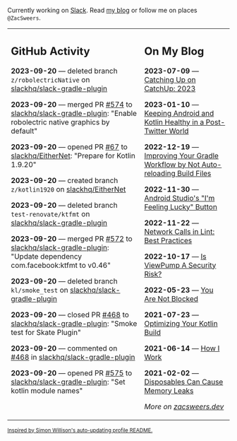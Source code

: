Currently working on [Slack](https://slack.com/). Read [my blog](https://zacsweers.dev/) or follow me on places `@ZacSweers`.

<table><tr><td valign="top" width="60%">

## GitHub Activity
<!-- githubActivity starts -->
**2023-09-20** — deleted branch `z/robolectricNative` on [slackhq/slack-gradle-plugin](https://github.com/slackhq/slack-gradle-plugin)

**2023-09-20** — merged PR [#574](https://github.com/slackhq/slack-gradle-plugin/pull/574) to [slackhq/slack-gradle-plugin](https://github.com/slackhq/slack-gradle-plugin): "Enable robolectric native graphics by default"

**2023-09-20** — opened PR [#67](https://github.com/slackhq/EitherNet/pull/67) to [slackhq/EitherNet](https://github.com/slackhq/EitherNet): "Prepare for Kotlin 1.9.20"

**2023-09-20** — created branch `z/kotlin1920` on [slackhq/EitherNet](https://github.com/slackhq/EitherNet)

**2023-09-20** — deleted branch `test-renovate/ktfmt` on [slackhq/slack-gradle-plugin](https://github.com/slackhq/slack-gradle-plugin)

**2023-09-20** — merged PR [#572](https://github.com/slackhq/slack-gradle-plugin/pull/572) to [slackhq/slack-gradle-plugin](https://github.com/slackhq/slack-gradle-plugin): "Update dependency com.facebook:ktfmt to v0.46"

**2023-09-20** — deleted branch `kl/smoke_test` on [slackhq/slack-gradle-plugin](https://github.com/slackhq/slack-gradle-plugin)

**2023-09-20** — closed PR [#468](https://github.com/slackhq/slack-gradle-plugin/pull/468) to [slackhq/slack-gradle-plugin](https://github.com/slackhq/slack-gradle-plugin): "Smoke test for Skate Plugin"

**2023-09-20** — commented on [#468](https://github.com/slackhq/slack-gradle-plugin/pull/468#issuecomment-1728176201) in [slackhq/slack-gradle-plugin](https://github.com/slackhq/slack-gradle-plugin)

**2023-09-20** — opened PR [#575](https://github.com/slackhq/slack-gradle-plugin/pull/575) to [slackhq/slack-gradle-plugin](https://github.com/slackhq/slack-gradle-plugin): "Set kotlin module names"
<!-- githubActivity ends -->
</td><td valign="top" width="40%">

## On My Blog
<!-- blog starts -->
**2023-07-09** — [Catching Up on CatchUp: 2023](https://www.zacsweers.dev/catching-up-on-catchup-2023/)

**2023-01-10** — [Keeping Android and Kotlin Healthy in a Post-Twitter World](https://www.zacsweers.dev/keeping-android-healthy/)

**2022-12-19** — [Improving Your Gradle Workflow by Not Auto-reloading Build Files](https://www.zacsweers.dev/improving-your-workflow-by-not-auto-reloading-build-files/)

**2022-11-30** — [Android Studio's "I'm Feeling Lucky" Button](https://www.zacsweers.dev/android-studios-im-feeling-lucky-button/)

**2022-11-22** — [Network Calls in Lint: Best Practices](https://www.zacsweers.dev/network-calls-in-lint-best-practices/)

**2022-10-17** — [Is ViewPump A Security Risk?](https://www.zacsweers.dev/is-viewpump-a-security-risk/)

**2022-05-23** — [You Are Not Blocked](https://www.zacsweers.dev/you-are-not-blocked/)

**2021-07-23** — [Optimizing Your Kotlin Build](https://www.zacsweers.dev/optimizing-your-kotlin-build/)

**2021-06-14** — [How I Work](https://www.zacsweers.dev/how-i-work/)

**2021-02-02** — [Disposables Can Cause Memory Leaks](https://www.zacsweers.dev/disposables-can-cause-memory-leaks/)
<!-- blog ends -->
_More on [zacsweers.dev](https://zacsweers.dev/)_
</td></tr></table>

<sub><a href="https://simonwillison.net/2020/Jul/10/self-updating-profile-readme/">Inspired by Simon Willison's auto-updating profile README.</a></sub>